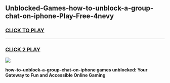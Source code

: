 
## Unblocked-Games-how-to-unblock-a-group-chat-on-iphone-Play-Free-4nevy
<h3>
<a href="https://premium76.site?title=how-to-unblock-a-group-chat-on-iphone&ref=21A">CLICK TO PLAY</a></h3>
<hr>

<h3>
<a href="https://premium76.site?title=how-to-unblock-a-group-chat-on-iphone&ref=21A">CLICK 2 PLAY</a>
  
</h3>

<a href="https://premium76.site?title=how-to-unblock-a-group-chat-on-iphone&ref=21A"><img src="https://clearcache.store/games.png"></a>


**how-to-unblock-a-group-chat-on-iphone games unblocked: Your Gateway to Fun and Accessible Online Gaming**
